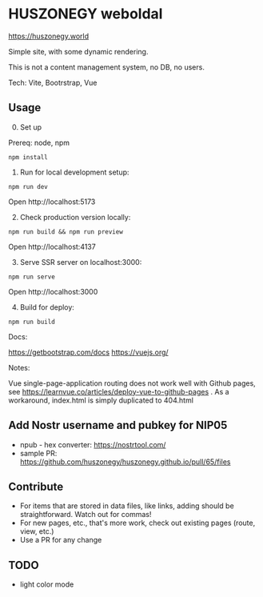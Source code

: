 # HUSZONEGY weboldal

https://huszonegy.world

Simple site, with some dynamic rendering.

This is not a content management system, no DB, no users.

Tech: Vite, Bootrstrap, Vue

## Usage

0. Set up

Prereq: node, npm

```
npm install
```

1. Run for local development setup:
```
npm run dev
```
Open http://localhost:5173

2. Check production version locally:
```
npm run build && npm run preview
```
Open http://localhost:4137

3. Serve SSR server on localhost:3000:
```
npm run serve
```
Open http://localhost:3000

4. Build for deploy:
```
npm run build
```

Docs:

https://getbootstrap.com/docs
https://vuejs.org/

Notes:

Vue single-page-application routing does not work well with Github pages, see https://learnvue.co/articles/deploy-vue-to-github-pages .
As a workaround, index.html is simply duplicated to 404.html


## Add Nostr username and pubkey for NIP05

- npub - hex converter: https://nostrtool.com/
- sample PR: https://github.com/huszonegy/huszonegy.github.io/pull/65/files


## Contribute

- For items that are stored in data files, like links, adding should be straightforward. Watch out for commas!
- For new pages, etc., that's more work, check out existing pages (route, view, etc.)
- Use a PR for any change


## TODO

- light color mode
